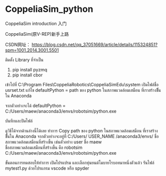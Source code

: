 # CoppeliaSim_python
CoppeliaSim introduction 入门

CoppeliaSim(原V-REP)新手上路

CSDN网址：
https://blog.csdn.net/qq_37051669/article/details/115324851?spm=1001.2014.3001.5501



ติดตั้ง Library ที่จำเป็น
1. pip install pyzmq
2. pip install cbor

เข้าไปที่ C:\Program Files\CoppeliaRobotics\CoppeliaSimEdu\system
เปิดไฟล์ชื่อ  usrset.txt
แก้ไข
defaultPython = path ของ python ในสภาพแวดล้อมเสมือน ที่เราสร้างขึั้นใน Anaconda

จากตัวอย่างจะได้
defaultPython = C:/Users/maew/anaconda3/envs/robotsim/python.exe

บันทึกและปิดไฟล์


ดูวิธีได้จากด้านล่างนี้ได้เลย
ทำการ Copy path ของ python ในสภาพแวดล้อมเสมือน ที่เราสร้างขึั้นใน Anaconda จากตัวอย่างจะอยู่ที่
C:/Users/ USER_NAME /anaconda3/envs/ ชื่อสภาพแวดล้อมเสมือนที่สร้างขี้น
เช่นตัวอย่าง 
user ชื่อ maew   
ชื่อสภาพแวดล้อมเสมือนที่สร้างขี้น คือ robotsim
C:/Users/maew/anaconda3/envs/robotsim/python.exe


ขั้นตอนการทดสอบให้ทำการ เปิดโปรแปรม และเลือกหุ่นยนต์โมบายโรบอทมาหนึ่งตัวแล้ว รันไฟล์ mytest1.py 
ด้วยโปรแกรม vscode หรือ spyder 






